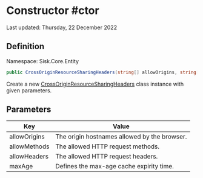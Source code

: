 # Constructor #ctor
Last updated: Thursday, 22 December 2022

## Definition
Namespace: Sisk.Core.Entity

```csharp
public CrossOriginResourceSharingHeaders(string[] allowOrigins, string[] allowMethods, string[] allowHeaders, TimeSpan maxAge)
```

Create a new [CrossOriginResourceSharingHeaders](/spec/Sisk/Core/Entity/CrossOriginResourceSharingHeaders) class instance with given parameters.

## Parameters

| Key | Value |
| --- | --- |
| allowOrigins | The origin hostnames allowed by the browser. | 
| allowMethods | The allowed HTTP request methods. | 
| allowHeaders | The allowed HTTP request headers. | 
| maxAge | Defines the max-age cache expirity time. | 

